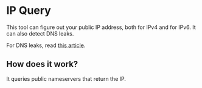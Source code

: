 # IP Query

This tool can figure out your public IP address, both for IPv4 and for IPv6. It can also detect DNS leaks.

For DNS leaks, read [this article](https://www.ecalamia.com/blog/dns-leak-implement/).

## How does it work?

It queries public nameservers that return the IP.
